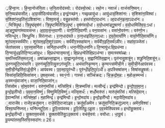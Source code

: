 

  
्रहि॑न्वा॒न:। हि॒न्वा॒नोज॑नि॒ता। ज॒नि॒तारोद॑स्यो:। रोद॑स्यो॒रथ॑:। रथो॒न। नवाजं॑। वाजं॑सनि॒ष्यन्। स॒नि॒ष्यन्न॑यासीत्। अ॒या॒सीदित्य॑यासीत्॥ इन्द्रं॒गच्छ॑न्। गच्छ॒न्नायु॑धा। आयु॑धासं॒शिशा॑ना:। सं॒शिशा॑ना॒विश्वा॑। सं॒शिशा॑ना॒इति॑सं॒ऽशिशा॑ना:। विश्वा॒वसु॑। वसु॒हस्त॑यो:। हस्त॑योरा॒दधा॑न:। आ॒दधा॑न॒इत्या॒ऽदधा॑न:॥  
॒भित्रि॑पृ॒ष्ठं। त्रि॒पृ॒ष्ठंवृष॑णं। त्रि॒पृ॒ष्टमिति॑त्रि॒ऽपृ॒ष्टं। वृष॑णंवयो॒धां। व॒यो॒धामा॑ङ्गू॒॒षाणां॑। व॒यो॒धामिति॑व॒य॒:ऽधां। आ॒ङ्गू॒॒षाणा॑मवावसन्त। अ॒वा॒व॒स॒न्त॒वाणी॑:। वाणी॒रिति॒वाणी॑:॥ वना॒वसा॑न:। वसा॑नो॒वरु॑ण:। वरु॑णो॒न। नसिन्धू॑न्। सिन्धू॒न्वि। विर॑त्न॒धा:। र॒त्न॒धाद॑यते। र॒त्न॒धाइति॑र॒त्न॒ऽधा:। द॒य॒ते॒वार्या॑णि। वार्या॒णीति॒वार्या॑णि॥  
शूर॑ग्राम॒स्सर्व॑वीर:। शूर॑ग्राम॒इति॒शूर॑ऽग्राम:। सर्व॑वीर॒स्सहा॑वान्। सर्व॑वीर॒इति॒सर्व॑ऽवीर:। सहा॑वा॒ञ्जेता॑। जेता॑पवस्व। प॒व॒स्व॒सनि॑ता। सनि॑ता॒धना॑नि। धना॒नीति॒धना॑नि॥ ति॒ग्मायु॑ध:क्षि॒प्रध॑न्वा। ति॒ग्मायु॑ध॒इति॑ति॒ग्मऽआ॑युध:। क्षि॒प्रध॑न्वास॒मत्सु॑। क्षि॒प्रध॒न्वेति॑क्षि॒प्रऽध॑न्वा। स॒मत्स्वषा॑ळ्ह:। स॒मत्स्विति॑स॒मत्ऽसु॑। अषा॑ळ्हस्सा॒ह्वान्। सा॒ह्वान्पृत॑नासु। स॒ह्वानिति॑स॒ह्वान्। पृत॑नासु॒शत्रू॑न्। शत्रू॒निति॒शत्रू॑न्॥  
उ॒रुगव्यू॑ति॒रभ॑यानि। उ॒रुग॑व्यूति॒रित्यु॒रुऽग॑व्यूति:। अभ॑यानिकृ॒ण्वन्। कृ॒ण्वन्त्स॑मीची॒ने। स॒मी॒ची॒नेआप॑वस्व। स॒मी॒ची॒नेइति॑सं॒ऽई॒ची॒ने। आप॑वस्व। प॒व॒स्वा॒पुर॑न्धी। पुर॑न्धी॒इति॒पुरं॑ऽधी॥ अ॒पस्सिषा॑सन्। सिषा॑सन्नु॒षस॑:। सिसा॑स॒न्निति॒सिसा॑सन्। उ॒षस॒स्स्व॑:। स्व१॒॑र्गाः। गास्सं। सञ्चि॑क्रद:। चि॒क्र॒दो॒म॒ह:। म॒होअ॒स्मभ्यं॑। अ॒स्मभ्यं॒वाजा॑न्। वाजा॒निति॒वाजा॑न्॥  
त्सि॑सोम। सो॒म॒वरु॑णं। वरु॑णं॒मत्सि॑। मत्सि॑मि॒त्रं। मि॒त्रम्मत्सि॑। मत्सीन्द्रं॑। इन्द्र॑मिन्दो। इ॒न्दो॒प॒व॒मा॒न॒। इ॒न्दो॒इती॑न्दो। प॒व॒मा॒न॒विष्णुं॑। विष्णु॒मिति॒विष्णुं॑॥ मत्सि॒शर्ध॑:। शर्धो॒मारु॑तं। मारु॑तं॒मत्सि॑। मत्सि॑दे॒वान्। दे॒वान्मत्सि॑। मत्सि॑म॒हां। म॒हामिन्द्रं॑। इन्द्र॑मिन्दो। इ॒न्दो॒मदा॑य। इ॒न्दो॒इती॑न्दो। मदा॒येति॒मदा॑य॥  
॒वाराजे॑व। राजे॑व॒क्रतु॑मान्। राजे॒वेति॒राजा॑ऽइव। क्रतु॑माँ॒अमे॑न। क्रतु॑मा॒निति॒क्रतु॑ऽमान्। अमे॑न॒विश्वा॑। विश्वा॒घनि॑घ्नत्। घनि॑घ्नद्दुरि॒ता। दु॒रि॒ताप॑वस्व। दु॒रि॒तेति॑दु॒:ऽइ॒ता। प॒व॒स्वेति॑पवस्व॥ इन्दो॑सू॒क्ताय॑। इन्दो॒इतीन्दो॑। सू॒क्ताय॒वच॑से। सू॒क्तायेति॑सु॒ऽउ॒क्ताय॑। वच॑से॒वय॑:। वयो॑धा:। धा॒यू॒यं। यू॒यम्पा॑तस्व॒स्तिभि॒स्सदा॑न:॥ 26॥  
